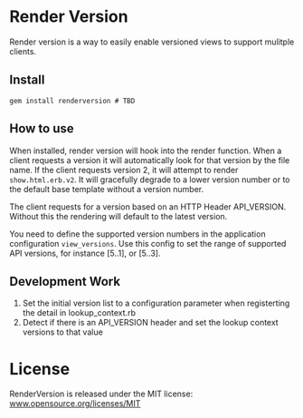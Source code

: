 # Render Version

Render version is a way to easily enable versioned views to support
mulitple clients.

## Install

```
gem install renderversion # TBD
```

## How to use

When installed, render version will hook into the render function. When
a client requests a version it will automatically look for that version
by the file name. If the client requests version 2, it will attempt to
render  ```show.html.erb.v2```. It will gracefully degrade to a lower
version number or to the default base template without a version number.

The client requests for a version based on an HTTP Header API_VERSION.
Without this the rendering will default to the latest version.

You need to define the supported version numbers in the application
configuration ```view_versions```. Use this config to set the range of supported API
versions, for instance [5..1], or [5..3].

## Development Work

1. Set the initial version list to a configuration parameter when
   registerting the detail in lookup_context.rb
2. Detect if there is an API_VERSION header and set the lookup context
   versions to that value

# License

RenderVersion is released under the MIT license: www.opensource.org/licenses/MIT
